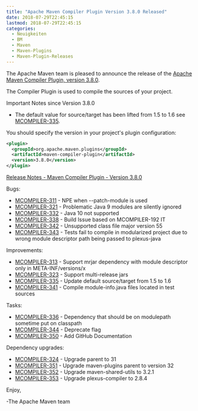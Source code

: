 ```yaml
---
title: "Apache Maven Compiler Plugin Version 3.8.0 Released"
date: 2018-07-29T22:45:15
lastmod: 2018-07-29T22:45:15
categories:
  - Neuigkeiten
  - BM
  - Maven
  - Maven-Plugins
  - Maven-Plugin-Releases
---
```

The Apache Maven team is pleased to announce the release of the 
[Apache Maven Compiler Plugin, version 3.8.0](https://maven.apache.org/plugins/maven-compiler-plugin/).

The Compiler Plugin is used to compile the sources of your project. 

Important Notes since Version 3.8.0

 * The default value for source/target has been lifted 
   from 1.5 to 1.6 see [MCOMPILER-335](https://issues.apache.org/jira/browse/MCOMPILER-335).


You should specify the version in your project's plugin configuration:

```xml
<plugin>
  <groupId>org.apache.maven.plugins</groupId>
  <artifactId>maven-compiler-plugin</artifactId>
  <version>3.8.0</version>
</plugin>
```

<!-- more -->

[Release Notes - Maven Compiler Plugin - Version 3.8.0](https://issues.apache.org/jira/secure/ReleaseNote.jspa?projectId=12317225&version=12341563)


Bugs:

 * [MCOMPILER-311](https://issues.apache.org/jira/browse/MCOMPILER-311) - NPE when --patch-module is used
 * [MCOMPILER-321](https://issues.apache.org/jira/browse/MCOMPILER-321) - Problematic Java 9 modules are silently ignored
 * [MCOMPILER-332](https://issues.apache.org/jira/browse/MCOMPILER-332) - Java 10 not supported
 * [MCOMPILER-338](https://issues.apache.org/jira/browse/MCOMPILER-338) - Build Issue based on MCOMPILER-192 IT
 * [MCOMPILER-342](https://issues.apache.org/jira/browse/MCOMPILER-342) - Unsupported class file major version 55
 * [MCOMPILER-343](https://issues.apache.org/jira/browse/MCOMPILER-343) - Tests fail to compile in modularized project due to wrong module descriptor path being passed to plexus-java

Improvements:

 * [MCOMPILER-313](https://issues.apache.org/jira/browse/MCOMPILER-313) - Support mrjar dependency with module descriptor only in META-INF/versions/x
 * [MCOMPILER-323](https://issues.apache.org/jira/browse/MCOMPILER-323) - Support multi-release jars
 * [MCOMPILER-335](https://issues.apache.org/jira/browse/MCOMPILER-335) - Update default source/target from 1.5 to 1.6
 * [MCOMPILER-341](https://issues.apache.org/jira/browse/MCOMPILER-341) - Compile module-info.java files located in test sources

Tasks:

 * [MCOMPILER-336](https://issues.apache.org/jira/browse/MCOMPILER-336) - Dependency that should be on modulepath sometime put on classpath
 * [MCOMPILER-344](https://issues.apache.org/jira/browse/MCOMPILER-344) - Deprecate <optimize> flag
 * [MCOMPILER-350](https://issues.apache.org/jira/browse/MCOMPILER-350) - Add GitHub Documentation

Dependency upgrades:

 * [MCOMPILER-324](https://issues.apache.org/jira/browse/MCOMPILER-324) - Upgrade parent to 31
 * [MCOMPILER-351](https://issues.apache.org/jira/browse/MCOMPILER-351) - Upgrade maven-plugins parent to version 32
 * [MCOMPILER-352](https://issues.apache.org/jira/browse/MCOMPILER-352) - Upgrade maven-shared-utils to 3.2.1
 * [MCOMPILER-353](https://issues.apache.org/jira/browse/MCOMPILER-353) - Upgrade plexus-compiler to 2.8.4

Enjoy,

-The Apache Maven team
